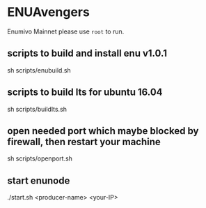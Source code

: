 # ENUAvengers 
Enumivo Mainnet
please use `root` to run.

## scripts to build and install enu v1.0.1 
sh scripts/enubuild.sh

## scripts to build lts for ubuntu 16.04
sh scripts/buildlts.sh

## open needed port which maybe blocked by firewall, then restart your machine
sh scripts/openport.sh

## start enunode
./start.sh \<producer-name\> \<your-IP\>
